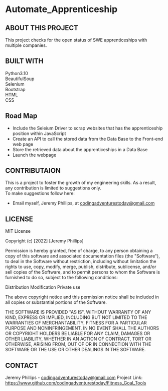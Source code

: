 
# Automate_Apprenticeship

## ABOUT THIS PROJECT 

This project checks for the open status of SWE apprenticeships with multiple companies.  <br>


## BUILT WITH 
Python3.10  <br>
BeautifulSoup  <br>
Selenium  <br>
Bootstrap  <br>
HTML  <br>
CSS <br>

<!--- ## GET STARTED 

### PREREQUISITES 


### INSTALLION 


## USAGE 
-->

## Road Map

- Include the Seleium Driver to scrap websites that has the apprenticeship position within JavaScript  <br>
- Create an API to call the stored data from the Data Base to the Front-end web page  <br>
- Store the retrieved data about the apprenticeships in a Data Base   <br>
- Launch the webpage 



## CONTRIBUTAION 

This is a project to foster the growth of my engineering skills. As a result, any contribution is limited to suggestions only.  <br>
To make suggestions follow here: 
- Email myself, Jeremy Phillips, at codingadventurestoday@gmail.com

## LICENSE 

MIT License

Copyright (c) [2022] [Jeremy Phillips]

Permission is hereby granted, free of charge, to any person obtaining a copy
of this software and associated documentation files (the "Software"), to deal
in the Software without restriction, including without limitation the rights
to use, copy, modify, merge, publish, distribute, sublicense, and/or sell
copies of the Software, and to permit persons to whom the Software is
furnished to do so, subject to the following conditions:

Distribution
Modification
Private use

The above copyright notice and this permission notice shall be included in all
copies or substantial portions of the Software.

THE SOFTWARE IS PROVIDED "AS IS", WITHOUT WARRANTY OF ANY KIND, EXPRESS OR
IMPLIED, INCLUDING BUT NOT LIMITED TO THE WARRANTIES OF MERCHANTABILITY,
FITNESS FOR A PARTICULAR PURPOSE AND NONINFRINGEMENT. IN NO EVENT SHALL THE
AUTHORS OR COPYRIGHT HOLDERS BE LIABLE FOR ANY CLAIM, DAMAGES OR OTHER
LIABILITY, WHETHER IN AN ACTION OF CONTRACT, TORT OR OTHERWISE, ARISING FROM,
OUT OF OR IN CONNECTION WITH THE SOFTWARE OR THE USE OR OTHER DEALINGS IN THE
SOFTWARE.

## CONTACT 

Jeremy Phillips - codingadventurestoday@gmail.com
Project Link: https://www.github.com/codingadventurestoday/Fitness_Goal_Tools

